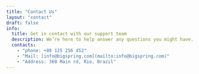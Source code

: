 ```yaml
---
title: "Contact Us"
layout: "contact"
draft: false
info:
  title: Get in contact with our support team
  description: We’re here to help answer any questions you might have. We look forward to hearing from you.
  contacts:
    - "phone: +88 125 256 452"
    - "Mail: [info@bigspring.com](mailto:info@bigspring.com)"
    - "Address: 360 Main rd, Rio, Brazil"
---
```

